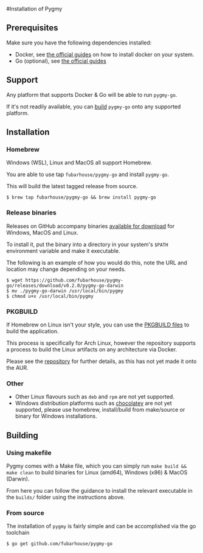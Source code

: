 #Installation of Pygmy

## Prerequisites
Make sure you have the following dependencies installed:

* Docker, see [the official guides](https://docs.docker.com/engine/installation/) on how to install docker on your system.
* Go (optional), see [the official guides](https://golang.org/doc/install)

## Support
Any platform that supports Docker & Go will be able to run `pygmy-go`.

If it's not readily available, you can [build](#building) `pygmy-go` onto any supported platform.

## Installation
### Homebrew
Windows (WSL), Linux and MacOS all support Homebrew.

You are able to use tap `fubarhouse/pygmy-go` and install `pygmy-go`.

This will build the latest tagged release from source.

````console
$ brew tap fubarhouse/pygmy-go && brew install pygmy-go
````

### Release binaries
Releases on GitHub accompany binaries [available for download](https://github.com/fubarhouse/pygmy-go/releases) for Windows, MacOS and Linux.

To install it, put the binary into a directory in your system's `$PATH` environment variable and make it executable.

The following is an example of how you would do this, note the URL and location may change depending on your needs.
```console
$ wget https://github.com/fubarhouse/pygmy-go/releases/download/v0.2.0/pygmy-go-darwin
$ mv ./pygmy-go-darwin /usr/local/bin/pygmy
$ chmod u+x /usr/local/bin/pygmy
```

### PKGBUILD
If Homebrew on Linux isn't your style, you can use the [PKGBUILD files](https://github.com/fubarhouse/pygmy-go.pkgbuild) to build the application.

This process is specifically for Arch Linux, however the repository supports a process to build the Linux artifacts on any architecture via Docker.

Please see the [repository](https://github.com/fubarhouse/pygmy-go.pkgbuild) for further details, as this has not yet made it onto the AUR.

### Other
* Other Linux flavours such as `deb` and `rpm` are not yet supported.
* Windows distribution platforms such as [chocolatey](https://chocolatey.org/docs/installation) are not yet supported, please use homebrew, install/build from make/source or binary for Windows installations. 

## Building
### Using makefile
Pygmy comes with a Make file, which you can simply run `make build && make clean` to build binaries for Linux (amd64), Windows (x86) & MacOS (Darwin).

From here you can follow the guidance to install the relevant executable in the `builds/` folder using the instructions above.

### From source
The installation of `pygmy` is fairly simple and can be accomplished via the go toolchain

```console
$ go get github.com/fubarhouse/pygmy-go
```